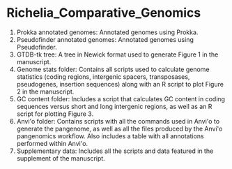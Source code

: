 # Richelia_Comparative_Genomics
1. Prokka annotated genomes: Annotated genomes using Prokka.
2. Pseudofinder annotated genomes: Annotated genomes using Pseudofinder.
3. GTDB-tk tree: A tree in Newick format used to generate Figure 1 in the manuscript.
4. Genome stats folder: Contains all scripts used to calculate genome statistics (coding regions, intergenic spacers, transposases, pseudogenes, insertion sequences) along with an R script to plot Figure 2 in the manuscript.
5. GC content folder: Includes a script that calculates GC content in coding sequences versus short and long intergenic regions, as well as an R script for plotting Figure 3.
6. Anvi'o folder: Contains scripts with all the commands used in Anvi'o to generate the pangenome, as well as all the files produced by the Anvi'o pangenomics workflow. Also includes a table with all annotations performed within Anvi'o. 
7. Supplementary data: Includes all the scripts and data featured in the supplement of the manuscript.

